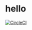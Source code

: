 # hello
[![CircleCI](https://circleci.com/gh/wjoe2046/hello.svg?style=svg)](https://circleci.com/gh/wjoe2046/hello)